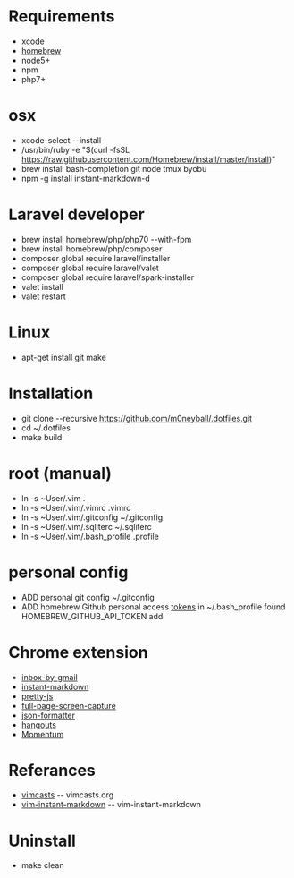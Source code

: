 # Requirements
* xcode
* [homebrew](http://mxcl.github.com/homebrew/)
* node5+
* npm
* php7+

# osx
* xcode-select --install
* /usr/bin/ruby -e "$(curl -fsSL https://raw.githubusercontent.com/Homebrew/install/master/install)"
* brew install bash-completion git node tmux byobu
* npm -g install instant-markdown-d

# Laravel developer
* brew install homebrew/php/php70 --with-fpm
* brew install homebrew/php/composer
* composer global require laravel/installer
* composer global require laravel/valet
* composer global require laravel/spark-installer
* valet install
* valet restart

# Linux
* apt-get install git make

# Installation
* git clone --recursive https://github.com/m0neyball/.dotfiles.git
* cd ~/.dotfiles
* make build

# root (manual)
* ln -s ~User/.vim .
* ln -s ~User/.vim/.vimrc .vimrc
* ln -s ~User/.vim/.gitconfig ~/.gitconfig
* ln -s ~User/.vim/.sqliterc ~/.sqliterc
* ln -s ~User/.vim/.bash_profile .profile

# personal config
* ADD personal git config ~/.gitconfig
* ADD homebrew Github personal access [tokens](https://github.com/settings/tokens) in ~/.bash_profile found HOMEBREW_GITHUB_API_TOKEN add

# Chrome extension
* [inbox-by-gmail](https://chrome.google.com/webstore/detail/inbox-by-gmail/gkljgfmjocfalijkgoogmfffkhmkbgol)
* [instant-markdown](https://chrome.google.com/webstore/detail/markdown-preview/jmchmkecamhbiokiopfpnfgbidieafmd?hl=zh-TW)
* [pretty-js](https://chrome.google.com/webstore/detail/pretty-beautiful-javascri/piekbefgpgdecckjcpffhnacjflfoddg)
* [full-page-screen-capture](https://chrome.google.com/webstore/detail/full-page-screen-capture/fdpohaocaechififmbbbbbknoalclacl)
* [json-formatter](https://chrome.google.com/webstore/detail/json-formatter/bcjindcccaagfpapjjmafapmmgkkhgoa?hl=zh-TW)
* [hangouts](https://chrome.google.com/webstore/detail/google-hangouts/nckgahadagoaajjgafhacjanaoiihapd?hl=zh-TW)
* [Momentum](https://chrome.google.com/webstore/detail/momentum/laookkfknpbbblfpciffpaejjkokdgca?hl=en)

# Referances
* [vimcasts](http://vimcasts.org/episodes/synchronizing-plugins-with-git-submodules-and-pathogen/) -- vimcasts.org
* [vim-instant-markdown](https://github.com/suan/vim-instant-markdown.git) -- vim-instant-markdown

# Uninstall
* make clean
